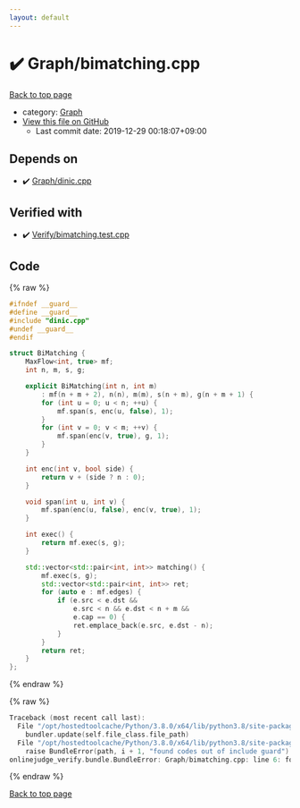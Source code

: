 ```yaml
---
layout: default
---
```


<!-- mathjax config similar to math.stackexchange -->
<script type="text/javascript" async
  src="https://cdnjs.cloudflare.com/ajax/libs/mathjax/2.7.5/MathJax.js?config=TeX-MML-AM_CHTML">
</script>
<script type="text/x-mathjax-config">
  MathJax.Hub.Config({
    TeX: { equationNumbers: { autoNumber: "AMS" }},
    tex2jax: {
      inlineMath: [ ['$','$'] ],
      processEscapes: true
    },
    "HTML-CSS": { matchFontHeight: false },
    displayAlign: "left",
    displayIndent: "2em"
  });
</script>

<script type="text/javascript" src="https://cdnjs.cloudflare.com/ajax/libs/jquery/3.4.1/jquery.min.js"></script>
<script src="https://cdn.jsdelivr.net/npm/jquery-balloon-js@1.1.2/jquery.balloon.min.js" integrity="sha256-ZEYs9VrgAeNuPvs15E39OsyOJaIkXEEt10fzxJ20+2I=" crossorigin="anonymous"></script>
<script type="text/javascript" src="../../assets/js/copy-button.js"></script>
<link rel="stylesheet" href="../../assets/css/copy-button.css" />


# :heavy_check_mark: Graph/bimatching.cpp

<a href="../../index.html">Back to top page</a>

* category: <a href="../../index.html#4cdbd2bafa8193091ba09509cedf94fd">Graph</a>
* <a href="{{ site.github.repository_url }}/blob/master/Graph/bimatching.cpp">View this file on GitHub</a>
    - Last commit date: 2019-12-29 00:18:07+09:00




## Depends on

* :heavy_check_mark: <a href="dinic.cpp.html">Graph/dinic.cpp</a>


## Verified with

* :heavy_check_mark: <a href="../../verify/Verify/bimatching.test.cpp.html">Verify/bimatching.test.cpp</a>


## Code

<a id="unbundled"></a>
{% raw %}
```cpp
#ifndef __guard__
#define __guard__
#include "dinic.cpp"
#undef __guard__
#endif

struct BiMatching {
    MaxFlow<int, true> mf;
    int n, m, s, g;

    explicit BiMatching(int n, int m)
        : mf(n + m + 2), n(n), m(m), s(n + m), g(n + m + 1) {
        for (int u = 0; u < n; ++u) {
            mf.span(s, enc(u, false), 1);
        }
        for (int v = 0; v < m; ++v) {
            mf.span(enc(v, true), g, 1);
        }
    }

    int enc(int v, bool side) {
        return v + (side ? n : 0);
    }

    void span(int u, int v) {
        mf.span(enc(u, false), enc(v, true), 1);
    }

    int exec() {
        return mf.exec(s, g);
    }

    std::vector<std::pair<int, int>> matching() {
        mf.exec(s, g);
        std::vector<std::pair<int, int>> ret;
        for (auto e : mf.edges) {
            if (e.src < e.dst &&
                e.src < n && e.dst < n + m &&
                e.cap == 0) {
                ret.emplace_back(e.src, e.dst - n);
            }
        }
        return ret;
    }
};

```
{% endraw %}

<a id="bundled"></a>
{% raw %}
```cpp
Traceback (most recent call last):
  File "/opt/hostedtoolcache/Python/3.8.0/x64/lib/python3.8/site-packages/onlinejudge_verify/docs.py", line 340, in write_contents
    bundler.update(self.file_class.file_path)
  File "/opt/hostedtoolcache/Python/3.8.0/x64/lib/python3.8/site-packages/onlinejudge_verify/bundle.py", line 123, in update
    raise BundleError(path, i + 1, "found codes out of include guard")
onlinejudge_verify.bundle.BundleError: Graph/bimatching.cpp: line 6: found codes out of include guard

```
{% endraw %}

<a href="../../index.html">Back to top page</a>

